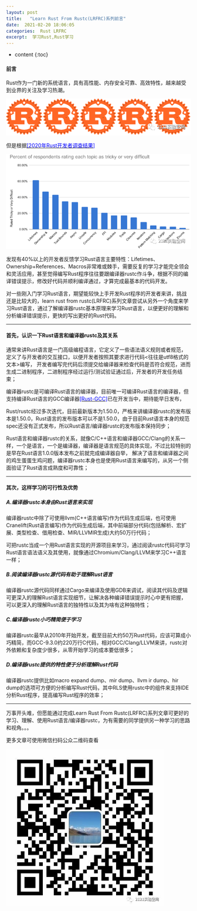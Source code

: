 ```yaml
---
layout: post
title:   "Learn Rust From Rustc(LRFRC)系列前言"
date:  2021-02-20 18:06:05
categories:  Rust LRFRC
excerpt:  学习Rust,Rust学习
---
```


* content
{:toc}

#### 前言
Rust作为一门新的系统语言，具有高性能、内存安全可靠、高效特性，越来越受到业界的关注及学习热潮。

![rust5.](/imgs/5rust.png "rust5")

但是根据[<font color="blue">[2020年Rust开发者调查结果]</font>](https://blog.rust-lang.org/2020/12/16/rust-survey-2020.html)

![rust.difficult](/imgs/rust.difficult.png "rust difficult")

发现有40%以上的开发者反馈学习Rust语言主要特性：Lifetimes、Ownership+References、Macros非常难或棘手，需要反复的学习才能完全领会和灵活应用，甚至觉得编写Rust程序往往要跟编译器rustc作斗争，根据不同的编译错误提示，修改好代码并顺利编译通过，才算完成最基本的代码开发。

  对一些刚入门学习Rust语言，期望能较快上手开发Rust程序的开发者来讲，挑战还是比较大的，learn rust from rustc(LRFRC)系列文章尝试从另外一个角度来学习Rust语言，通过了解编译器rustc基本原理来学习Rust语言，以便更好的理解和分析编译错误提示，更快的写出更好的Rust代码。

---
#### 首先，认识一下Rust语言和编译器rustc及其关系

  通常来讲Rust语言是一门高级编程语言，它定义了一些语法语义规则或者规范，定义了与开发者的交互接口，以便开发者按照其要求进行代码<往往是utf8格式的文本>编写，
  开发者编写完代码后须提交给编译器来检查代码是否符合规范，进而生成二进制程序，二进制程序经过运行/测试验证通过后，开发者的开发任务结束；

  编译器rustc是可编译Rust语言的编译器，目前唯一可编译Rust语言的编译器，但支持编译Rust语言的GCC编译器[<font color="blue">[Rust-GCC]</font>](https://github.com/Rust-GCC)已在开发当中，期待能早日发布，

  Rust/rustc经过多次迭代，目前最新版本为1.50.0，严格来讲编译器rustc的发布版本是1.50.0，Rust语言的发布版本可以不是1.50.0，由于目前Rust语言本身的规范spec还没有正式发布，所以Rust语言/编译器rustc的发布版本保持同步；

  Rust语言和编译器rustc的关系，就像C/C++语言和编译器GCC/Clang的关系一样，一个是语言，一个是编译器，编译器是语言规范的具体实现，不过比较特别的是早在Rust语言1.0.0版本发布之前就完成编译器自举，
  解决了语言和编译器之间的鸡生蛋蛋生鸡问题，编译器rustc本身也是使用Rust语言来编写的，从另一个侧面验证了Rust语言成熟度和可靠性；

---
#### 其次，这样学习的可行性及优势
##### A.编译器rustc本身由Rust语言来实现

  编译器rustc中除了可使用llvm(C++语言编写)作为代码生成后端，也可使用Cranelift(Rust语言编写)作为代码生成后端，其中前端部分代码(包括解析、宏扩展、类型检查、借用检查、MIR/LLVMIR生成)大约50万行代码；

  可把rustc当成一个用Rust语言实现的开源项目来学习，通过阅读rustc代码可学习Rust语言语法语义及其使用，就像通过Chromium/Clang/LLVM来学习C++语言一样；

##### B.阅读编译器rustc源代码有助于理解Rust语言

编译器rustc源代码同样通过Cargo来编译及使用GDB来调试，阅读其代码及逻辑可更深入的理解Rust语言实现细节，让解决各种编译错误提示时心中更有把握，可以更深入的理解Rust语言的独特性以及其为啥有这种独特性；

##### C.编译器rustc小巧精简便于学习
  编译器rustc最早从2010年开始开发，截至目前大约50万Rust代码，应该可算成小巧精简，而GCC-9.3.0约220万行C代码，相对GCC/Clang/LLVM来讲，rustc对外依赖和复杂度少很多，从零开始学习的成本要低很多；

##### D.编译器rustc提供的特性便于分析理解Rust代码
  编译器rustc提供比如macro expand dump、mir dump、llvm ir dump、hir dump的选项可方便的分析编写Rust代码，其中RLS使用rustc中的组件来支持IDE分析Rust程序，提高编写Rust程序的效率；

---
万事开头难，但愿能通过完成Learn Rust From Rustc(LRFRC)系列文章可更好的学习、理解、使用Rust语言/编译器rustc，为有需要的同学提供另一种学习的思路和视角。。。

更多文章可使用微信扫码公众二维码查看


![qrcode.2121labs.](/imgs/qrcode_for_gh_07bc06f8b91d_430.jpg "qrcode.2121labs")

